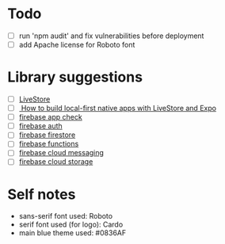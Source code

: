 # Todo

- [ ] run 'npm audit' and fix vulnerabilities before deployment
- [ ] add Apache license for Roboto font

# Library suggestions

- [ ] [LiveStore](https://livestore.dev/)
- [ ] [ How to build local-first native apps with LiveStore and Expo ](https://www.youtube.com/watch?v=zQIhJqYU1Qw)
- [ ] [firebase app check](https://rnfirebase.io/app-check/usage)
- [ ] [firebase auth](https://rnfirebase.io/auth/usage)
- [ ] [firebase firestore](https://rnfirebase.io/firestore/usage)
- [ ] [firebase functions](https://rnfirebase.io/functions/usage)
- [ ] [firebase cloud messaging](https://rnfirebase.io/messaging/usage)
- [ ] [firebase cloud storage](https://rnfirebase.io/storage/usage)

# Self notes

- sans-serif font used: Roboto
- serif font used (for logo): Cardo
- main blue theme used: #0836AF
